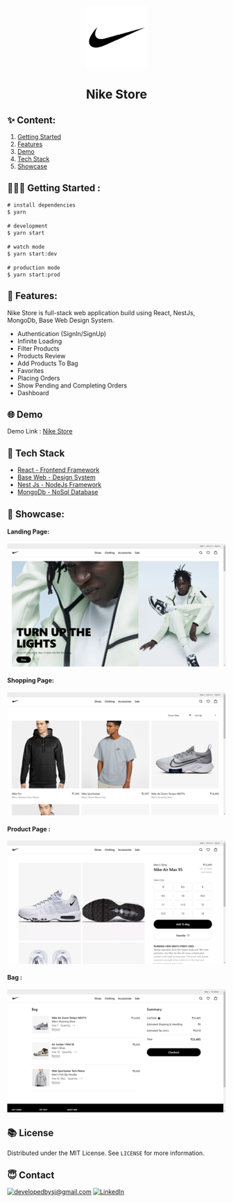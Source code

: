 <br />
<p align="center">
    <img src="media/logo.png" alt="Logo" width="144" >
</p>
<h1 align="center">
 Nike Store
</h1>

## ✨ Content:

1. [Getting Started](#getting-started)
2. [Features](#features)
3. [Demo](#demo)
4. [Tech Stack](#tech-stack)
5. [Showcase](#showcase)

## 🏃🏻‍♂️ Getting Started :
```
# install dependencies
$ yarn

# development
$ yarn start

# watch mode
$ yarn start:dev

# production mode
$ yarn start:prod

```
## 🥳 Features:

Nike Store is full-stack web application build using React, NestJs, MongoDb, Base Web Design System.

- Authentication (SignIn/SignUp)
- Infinite Loading
- Filter Products
- Products Review
- Add Products To Bag
- Favorites
- Placing Orders
- Show Pending and Completing Orders
- Dashboard

## 🌐 Demo
Demo Link : [Nike Store ](https://nike-store-dsj.herokuapp.com/)

## 🚀 Tech Stack
- [React - Frontend Framework](https://reactjs.org/)
- [Base Web - Design System](https://baseweb.design/)
- [Nest Js - NodeJs Framework](https://nestjs.com/)
- [MongoDb - NoSql Database](https://www.mongodb.com/)
  


## 🌈 Showcase:

#### Landing Page:

![Home-Page](/media/homepage.png)

#### Shopping Page:

![Shopping-Page](/media/shop.png)

#### Product Page :

![Product-Page](/media/productPage.png)
#### Bag :

![Product-Page](/media/bag.png)

## 📚 License

Distributed under the MIT License. See `LICENSE` for more information.

## 😇 Contact

<a href="mailto:developedbysj@gmail.com">![developedbysj@gmail.com](https://img.shields.io/badge/Gmail-D14836?style=for-the-badge&logo=gmail&logoColor=white)</a> <a href="http://in.linkedin.com/in/swapnil-jagtap-7b8b5b202">![LinkedIn](https://img.shields.io/badge/LinkedIn-0077B5?style=for-the-badge&logo=linkedin&logoColor=white)


